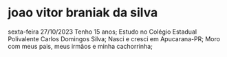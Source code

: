 # joao vitor braniak da silva
sexta-feira 27/10/2023
Tenho 15 anos;
Estudo no Colégio Estadual Polivalente Carlos Domingos Silva;
Nasci e cresci em Apucarana-PR; 
Moro com meus pais, meus irmãos e minha cachorrinha;
